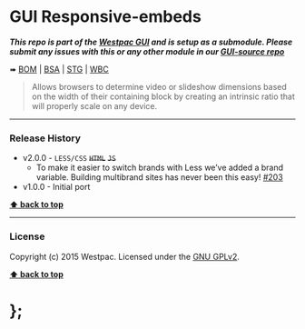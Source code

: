 GUI Responsive-embeds
=====================

***This repo is part of the [Westpac GUI](http://gel.westpacgroup.com.au/GUI/) and is setup as a submodule. Please submit any issues with this or any other
module in our [GUI-source repo](https://github.com/WestpacCXTeam/GUI-source/issues)***

➠
[BOM](http://westpaccxteam.github.io/GUI-responsive-embeds/tests/BOM/) |
[BSA](http://westpaccxteam.github.io/GUI-responsive-embeds/tests/BSA/) |
[STG](http://westpaccxteam.github.io/GUI-responsive-embeds/tests/STG/) |
[WBC](http://westpaccxteam.github.io/GUI-responsive-embeds/tests/WBC/)

> Allows browsers to determine video or slideshow dimensions based on the width of their containing block by creating an intrinsic ratio that will properly
> scale on any device.

----------------------------------------------------------------------------------------------------------------------------------------------------------------


### Release History

* v2.0.0 - `LESS/CSS` ~~`HTML`~~ ~~`JS`~~
	* To make it easier to switch brands with Less we’ve added a brand variable. Building multibrand sites has never been this easy!
		[#203](https://github.com/WestpacCXTeam/GUI-source/issues/203)
* v1.0.0 - Initial port

**[⬆ back to top](#content)**


----------------------------------------------------------------------------------------------------------------------------------------------------------------


### License

Copyright (c) 2015 Westpac. Licensed under the [GNU GPLv2](https://raw.githubusercontent.com/WestpacCXTeam/GUI-responsive-embeds/master/LICENSE).

**[⬆ back to top](#content)**

# };